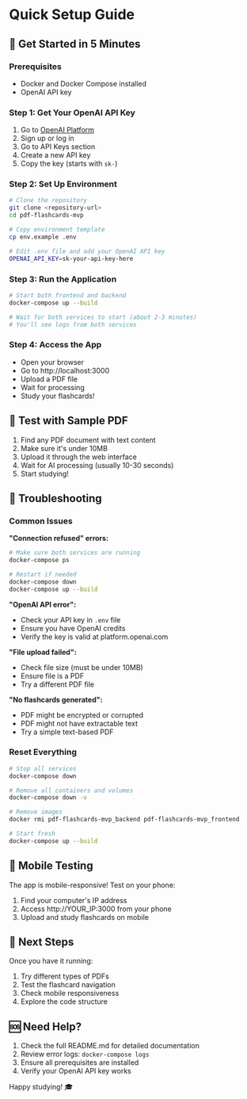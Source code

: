 # Quick Setup Guide

## 🚀 Get Started in 5 Minutes

### Prerequisites
- Docker and Docker Compose installed
- OpenAI API key

### Step 1: Get Your OpenAI API Key
1. Go to [OpenAI Platform](https://platform.openai.com/)
2. Sign up or log in
3. Go to API Keys section
4. Create a new API key
5. Copy the key (starts with `sk-`)

### Step 2: Set Up Environment
```bash
# Clone the repository
git clone <repository-url>
cd pdf-flashcards-mvp

# Copy environment template
cp env.example .env

# Edit .env file and add your OpenAI API key
OPENAI_API_KEY=sk-your-api-key-here
```

### Step 3: Run the Application
```bash
# Start both frontend and backend
docker-compose up --build

# Wait for both services to start (about 2-3 minutes)
# You'll see logs from both services
```

### Step 4: Access the App
- Open your browser
- Go to http://localhost:3000
- Upload a PDF file
- Wait for processing
- Study your flashcards!

## 🧪 Test with Sample PDF

1. Find any PDF document with text content
2. Make sure it's under 10MB
3. Upload it through the web interface
4. Wait for AI processing (usually 10-30 seconds)
5. Start studying!

## 🔧 Troubleshooting

### Common Issues

**"Connection refused" errors:**
```bash
# Make sure both services are running
docker-compose ps

# Restart if needed
docker-compose down
docker-compose up --build
```

**"OpenAI API error":**
- Check your API key in `.env` file
- Ensure you have OpenAI credits
- Verify the key is valid at platform.openai.com

**"File upload failed":**
- Check file size (must be under 10MB)
- Ensure file is a PDF
- Try a different PDF file

**"No flashcards generated":**
- PDF might be encrypted or corrupted
- PDF might not have extractable text
- Try a simple text-based PDF

### Reset Everything
```bash
# Stop all services
docker-compose down

# Remove all containers and volumes
docker-compose down -v

# Remove images
docker rmi pdf-flashcards-mvp_backend pdf-flashcards-mvp_frontend

# Start fresh
docker-compose up --build
```

## 📱 Mobile Testing

The app is mobile-responsive! Test on your phone:
1. Find your computer's IP address
2. Access http://YOUR_IP:3000 from your phone
3. Upload and study flashcards on mobile

## 🎯 Next Steps

Once you have it running:
1. Try different types of PDFs
2. Test the flashcard navigation
3. Check mobile responsiveness
4. Explore the code structure

## 🆘 Need Help?

1. Check the full README.md for detailed documentation
2. Review error logs: `docker-compose logs`
3. Ensure all prerequisites are installed
4. Verify your OpenAI API key works

Happy studying! 🎓
